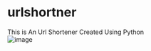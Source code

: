 # urlshortner
This is An Url Shortener Created Using Python <br>
![image](https://user-images.githubusercontent.com/76242785/211119488-48ee0c2c-4dbf-40ce-a08b-e0f924888553.png)
